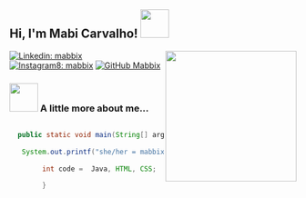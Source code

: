 <h2> Hi, I'm Mabi Carvalho! <img src="https://media.giphy.com/media/mGcNjsfWAjY5AEZNw6/giphy.gif" width="50"></h2>
<img align='right' src="https://i.pinimg.com/originals/85/ab/25/85ab25de8b6f24575d3d65c0540176f1.gif" width="230">

[![Linkedin: mabbix](https://img.shields.io/badge/-mabbix-blue?style=flat-square&logo=Linkedin&logoColor=white&link=https://www.linkedin.com/in/mabi-carvalho-3b480a218/)](https://www.linkedin.com/in/mabi-carvalho-3b480a218/)
[![Instagram8: mabbix](https://img.shields.io/badge/-mabbix-purple?style=flat-square&logo=Instagram&logoColor=white&link=https://www.instagram.com/maybe.coder/?r=nametag/)](https://www.instagram.com/maybe.coder/?r=nametag/)
[![GitHub Mabbix](https://img.shields.io/github/followers/mabi?label=follow&style=social)](https://github.com/mabbix)
### <img src="https://media.giphy.com/media/VgCDAzcKvsR6OM0uWg/giphy.gif" width="50"> A little more about me...  
```java

  public static void main(String[] args) {
         
   System.out.printf("she/her = mabbix");
   
        int code =  Java, HTML, CSS;     
        
        }     

